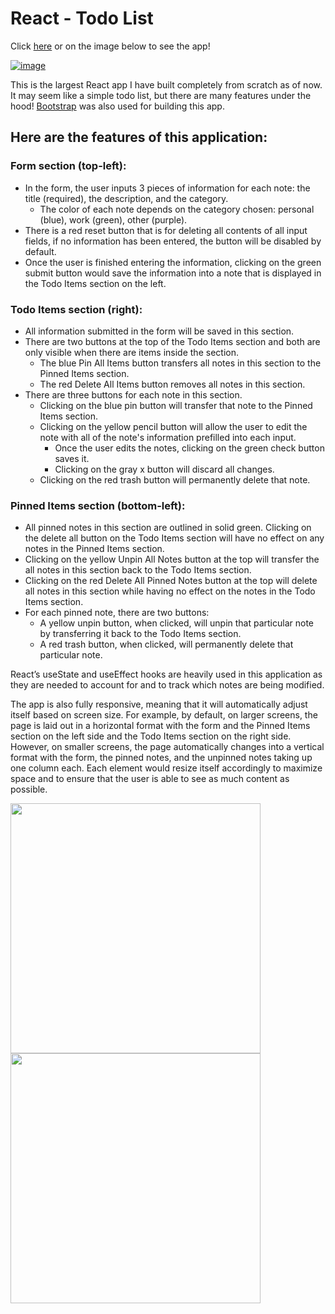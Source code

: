 # React - Todo List

Click [here](https://edmond-luu.github.io/react-todo-list) or on the image below to see the app!

[![image](https://user-images.githubusercontent.com/26613209/187746941-59881751-a429-4d7d-bbe0-502ca992f56e.png)](https://edmond-luu.github.io/react-todo-list/)

This is the largest React app I have built completely from scratch as of now. It may seem like a simple todo list, but there are many features under the hood! [Bootstrap](https://getbootstrap.com/) was also used for building this app. 

## Here are the features of this application: ##

### Form section (top-left): ###
* In the form, the user inputs 3 pieces of information for each note: the title (required), the description, and the category.
  * The color of each note depends on the category chosen: personal (blue), work (green), other (purple).
* There is a red reset button that is for deleting all contents of all input fields, if no information has been entered, the button will be disabled by default.
* Once the user is finished entering the information, clicking on the green submit button would save the information into a note that is displayed in the Todo Items section on the left.

### Todo Items section (right): ###
* All information submitted in the form will be saved in this section.
* There are two buttons at the top of the Todo Items section and both are only visible when there are items inside the section.
   * The blue Pin All Items button transfers all notes in this section to the Pinned Items section.
   * The red Delete All Items button removes all notes in this section.
* There are three buttons for each note in this section.
   * Clicking on the blue pin button will transfer that note to the Pinned Items section.
   * Clicking on the yellow pencil button will allow the user to edit the note with all of the note's information prefilled into each input.
     * Once the user edits the notes, clicking on the green check button saves it.
     * Clicking on the gray x button will discard all changes.
   * Clicking on the red trash button will permanently delete that note.

### Pinned Items section (bottom-left): ###
* All pinned notes in this section are outlined in solid green. Clicking on the delete all button on the Todo Items section will have no effect on any notes in the Pinned Items section.
* Clicking on the yellow Unpin All Notes button at the top will transfer the all notes in this section back to the Todo Items section.
* Clicking on the red Delete All Pinned Notes button at the top will delete all notes in this section while having no effect on the notes in the Todo Items section.
* For each pinned note, there are two buttons:
   * A yellow unpin button, when clicked, will unpin that particular note by transferring it back to the Todo Items section.
   * A red trash button, when clicked, will permanently delete that particular note.
   
React’s useState and useEffect hooks are heavily used in this application as they are needed to account for and to track which notes are being modified.

The app is also fully responsive, meaning that it will automatically adjust itself based on screen size. For example, by default, on larger screens, the page is laid out in a horizontal format with the form and the Pinned Items section on the left side and the Todo Items section on the right side. However, on smaller screens, the page automatically changes into a vertical format with the form, the pinned notes, and the unpinned notes taking up one column each. Each element would resize itself accordingly to maximize space and to ensure that the user is able to see as much content as possible.

<div>
<img src="https://user-images.githubusercontent.com/26613209/187988579-3cd88dcb-ea6f-447d-84d5-792b268e44de.png" width="400"/>
<img src="https://user-images.githubusercontent.com/26613209/187988686-7dd21f37-616e-4c7b-a068-bc7f971fedc6.png" width="400"/>
</div>
